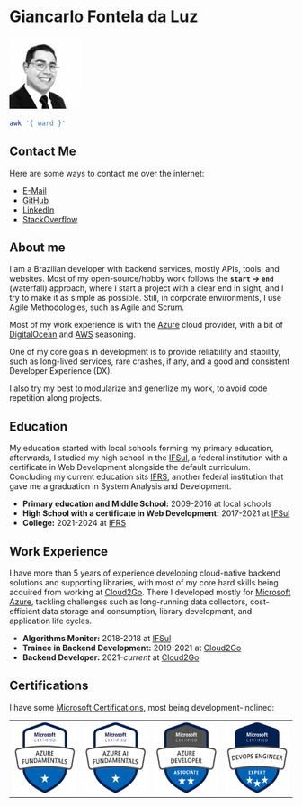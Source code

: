 # Giancarlo Fontela da Luz

![](assets/profile.png)

```bash
awk '{ ward }'
```

## Contact Me

Here are some ways to contact me over the internet:

- [E-Mail](mailto:gian.f.luz@hotmail.com)
- [GitHub](https://github.com/Giancarl021)
- [LinkedIn](https://www.linkedin.com/in/giancarl021)
- [StackOverflow](https://stackoverflow.com/users/12975131/giancarl021)

## About me

I am a Brazilian developer with backend services, mostly APIs, tools, and websites. Most of my open-source/hobby work follows the **`start` &rarr; `end`** (waterfall) approach, where I start a project with a clear end in sight, and I try to make it as simple as possible. Still, in corporate environments, I use Agile Methodologies, such as Agile and Scrum.

Most of my work experience is with the [Azure](https://azure.microsoft.com/) cloud provider, with a bit of [DigitalOcean](https://www.digitalocean.com/) and [AWS](https://aws.amazon.com/) seasoning.

One of my core goals in development is to provide reliability and stability, such as long-lived services, rare crashes, if any, and a good and consistent Developer Experience (DX).

I also try my best to modularize and generlize my work, to avoid code repetition along projects.

## Education

My education started with local schools forming my primary education, afterwards, I studied my high school in the [IFSul](https://www.gravatai.ifsul.edu.br/), a federal institution with a certificate in Web Development alongside the default curriculum. Concluding my current education sits [IFRS](https://ifrs.edu.br/canoas/), another federal institution that gave me a graduation in System Analysis and Development.

- **Primary education and Middle School:** 2009-2016 at local schools
- **High School with a certificate in Web Development:** 2017-2021 at [IFSul](https://www.gravatai.ifsul.edu.br/)
- **College:** 2021-2024 at [IFRS](https://ifrs.edu.br/canoas/)

## Work Experience

I have more than 5 years of experience developing cloud-native backend solutions and supporting libraries, with most of my core hard skills being acquired from working at [Cloud2Go](https://cloud2go.com.br/). There I developed mostly for [Microsoft Azure](https://azure.microsoft.com/), tackling challenges such as long-running data collectors, cost-efficient data storage and consumption, library development, and application life cycles.

- **Algorithms Monitor:** 2018-2018 at [IFSul](https://www.gravatai.ifsul.edu.br/)
- **Trainee in Backend Development:** 2019-2021 at [Cloud2Go](https://cloud2go.com.br/)
- **Backend Developer:** 2021-_current_ at [Cloud2Go](https://cloud2go.com.br/)

## Certifications

I have some [Microsoft Certifications](https://learn.microsoft.com/en-us/certifications/), most being development-inclined:

<table align="center">
  <tr>
    <td>
        <a href="https://www.credly.com/badges/0124df3a-6561-45c0-9b61-1de54e60c23c">
            <img style="display: inline-block; width: 128px; height: 128px" src="assets/az-900.png" alt="AZ-900 Badge" width="128" height="128"/>
        </a>
    </td>
    <td>
        <a href="https://www.credly.com/badges/22a22ce4-6c6a-4fa7-96b8-fe95dbaebbd8">
            <img style="display: inline-block; witdh: 128px; height: 128px" src="assets/ai-900.png" alt="AI-900 Badge" width="128" height="128"/>
        </a>
    </td>
    <td>
        <a href="https://www.credly.com/badges/c2d7ae3a-b1f2-4934-9222-7657cca6af48">
            <img style="display: inline" src="assets/az-203.png" alt="AZ-203 Badge" width="128" height="128"/>
        </a>
    </td>
    <td>
        <a href="https://www.credly.com/badges/39232d33-205b-4920-bee4-996f7b27a3be">
            <img style="display: inline" src="assets/az-400.png" alt="AZ-400 Badge" width="128" height="128"/>
        </a>
    </td>
  </tr>
 </table>
